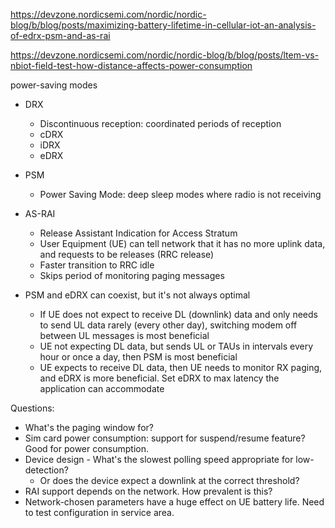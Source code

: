 https://devzone.nordicsemi.com/nordic/nordic-blog/b/blog/posts/maximizing-battery-lifetime-in-cellular-iot-an-analysis-of-edrx-psm-and-as-rai

https://devzone.nordicsemi.com/nordic/nordic-blog/b/blog/posts/ltem-vs-nbiot-field-test-how-distance-affects-power-consumption

power-saving modes

- DRX
  - Discontinuous reception: coordinated periods of reception
  - cDRX
  - iDRX
  - eDRX
- PSM
  - Power Saving Mode: deep sleep modes where radio is not receiving
- AS-RAI
  - Release Assistant Indication for Access Stratum
  - User Equipment (UE) can tell network that it has no more uplink data, and requests to be releases (RRC release)
  - Faster transition to RRC idle
  - Skips period of monitoring paging messages

- PSM and eDRX can coexist, but it's not always optimal
  - If UE does not expect to receive DL (downlink) data and only needs to send UL data rarely (every other day), switching modem off between UL messages is most beneficial
  - UE not expecting DL data, but sends UL or TAUs in intervals every hour or once a day, then PSM is most beneficial
  - UE expects to receive DL data, then UE needs to monitor RX paging, and eDRX is more beneficial. Set eDRX to max latency the application can accommodate


Questions:
- What's the paging window for?
- Sim card power consumption: support for suspend/resume feature? Good for power consumption.
- Device design - What's the slowest polling speed appropriate for low-detection?
  - Or does the device expect a downlink at the correct threshold?
- RAI support depends on the network. How prevalent is this?
- Network-chosen parameters have a huge effect on UE battery life. Need to test configuration in service area.





